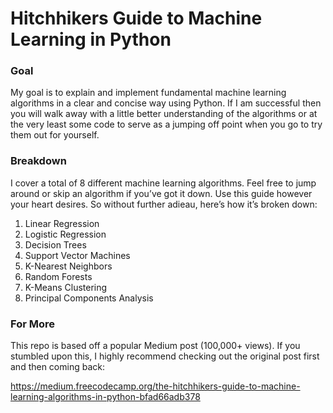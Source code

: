 # Hitchhikers Guide to Machine Learning in Python

### Goal
My goal is to explain and implement fundamental machine learning algorithms in a clear and concise way using Python. If I am successful then you will walk away with a little better understanding of the algorithms or at the very least some code to serve as a jumping off point when you go to try them out for yourself.

### Breakdown
I cover a total of 8 different machine learning algorithms. Feel free to jump around or skip an algorithm if you’ve got it down. Use this guide however your heart desires. So without further adieau, here’s how it’s broken down:

1. Linear Regression
2. Logistic Regression
3. Decision Trees
4. Support Vector Machines
5. K-Nearest Neighbors
6. Random Forests
7. K-Means Clustering
8. Principal Components Analysis

### For More
This repo is based off a popular Medium post (100,000+ views). If you stumbled upon this, I highly recommend checking out the original post first and then coming back: 

https://medium.freecodecamp.org/the-hitchhikers-guide-to-machine-learning-algorithms-in-python-bfad66adb378
